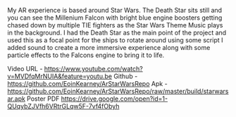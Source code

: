 My AR experience is based around Star Wars. The Death Star sits still and you can see the Millenium Falcon with bright blue engine boosters getting chased down by multiple TIE fighters as the Star Wars Theme Music plays in the background.
I had the Death Star as the main point of the project and used this as a focal point for the ships to rotate around using some script
I added sound to create a more immersive experience along with some particle effects to the Falcons engine to bring it to life.


Video URL - https://www.youtube.com/watch?v=MVDfqMrNUIA&feature=youtu.be
Github - https://github.com/EoinKearney/ArStarWarsRepo
Apk - https://github.com/EoinKearney/ArStarWarsRepo/raw/master/build/starwarsar.apk
Poster PDF https://drive.google.com/open?id=1-QUqybZJVfh6VRtrGLqw5F-7vf4fObyh